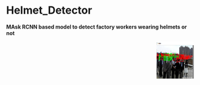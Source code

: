 # Helmet_Detector
<b>MAsk RCNN based model to detect factory workers wearing helmets or not</b>

<img src="https://github.com/dhruvtalwar18/Helmet_Detector/blob/main/Results/result_2.png" width ="100" height= "100" align="right">
